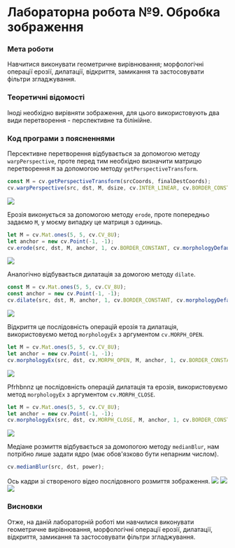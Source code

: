 # Лабораторна робота №9. Обробка зображення
### Мета роботи
Навчитися виконувати геометричне вирівнювання; морфологічні операції ерозії, дилатації, відкриття, замикання та застосовувати фільтри згладжування.

### Теоретичні відомості
Іноді  необхідно вирівняти зображення, для цього використовують два види перетворення - перспективне та білінійне. 

### Код програми з поясненнями
Персективне перетворення відбувається за допомогою методу `warpPerspective`, проте перед тим необхідно визначити матрицю перетворення `M` за допомогою методу `getPerspectiveTransform`.
```javascript
const M = cv.getPerspectiveTransform(srcCoords, finalDestCoords);
cv.warpPerspective(src, dst, M, dsize, cv.INTER_LINEAR, cv.BORDER_CONSTANT, new cv.Scalar());
```
![](9_perspective_transform.png)

Ерозія виконується за допомогою методу `erode`, проте попередньо задаємо `M`, у моєму випадку це матриця з одиниць.
```javascript
let M = cv.Mat.ones(5, 5, cv.CV_8U);
let anchor = new cv.Point(-1, -1);
cv.erode(src, dst, M, anchor, 1, cv.BORDER_CONSTANT, cv.morphologyDefaultBorderValue());
```
![](9_erosion.png)

Аналогічно відбувається дилатація за домогою методу `dilate`.
```javascript
const M = cv.Mat.ones(5, 5, cv.CV_8U);
const anchor = new cv.Point(-1, -1);
cv.dilate(src, dst, M, anchor, 1, cv.BORDER_CONSTANT, cv.morphologyDefaultBorderValue());
```
![](9_dilation.png)

Відкриття це послідовність операцій ерозія та дилатація, використовуємо метод `morphologyEx` з аргументом `cv.MORPH_OPEN`.
```javascript
let M = cv.Mat.ones(5, 5, cv.CV_8U);
let anchor = new cv.Point(-1, -1);
cv.morphologyEx(src, dst, cv.MORPH_OPEN, M, anchor, 1, cv.BORDER_CONSTANT, cv.morphologyDefaultBorderValue());
```
![](9_opening.png)

Pfrhbnnz це послідовність операцій дилатація та ерозія, використовуємо метод `morphologyEx` з аргументом `cv.MORPH_CLOSE`.
```javascript
let M = cv.Mat.ones(5, 5, cv.CV_8U);
let anchor = new cv.Point(-1, -1);
cv.morphologyEx(src, dst, cv.MORPH_CLOSE, M, anchor, 1, cv.BORDER_CONSTANT, cv.morphologyDefaultBorderValue());
```
![](9_closing.png)

Медіане розмиття відбувається за домопогою методу `medianBlur`, нам потрібно лише задати ядро (має обов'язково бути непарним числом).
```javascript
cv.medianBlur(src, dst, power);
```
Ось кадри зі створеного відео послідовного розмиття зображення.
![](9_1.png)
![](9_2.png)
![](9_3.png)
### Висновки
Отже, на даній лабораторній роботі ми навчилися виконувати геометричне вирівнювання, морфологічні операції ерозії, дилатації, відкриття, замикання та застосовувати фільтри згладжування.
